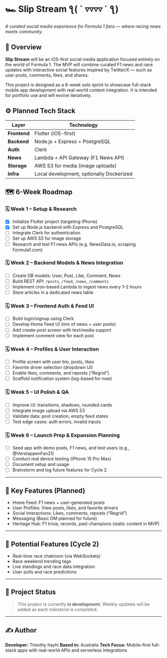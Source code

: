 # 🏎️ Slip Stream ƪ( ` ▿▿▿▿ ´ ƪ)

*A curated social media experience for Formula 1 fans — where racing news meets community.*



## 📌 Overview

**Slip Stream** will be an iOS-first social media application focused entirely on the world of Formula 1. The MVP will combine curated F1 news and race updates with interactive social features inspired by Twitter/X — such as user posts, comments, likes, and shares.

This project is designed as a 6-week solo sprint to showcase full-stack mobile app development with real-world content integration. It is intended for portfolio use and will evolve iteratively.



## ⚙️ Planned Tech Stack

| Layer        | Technology                               |
| ------------ | ---------------------------------------- |
| **Frontend** | Flutter (iOS-first)                      |
| **Backend**  | Node.js + Express + PostgreSQL           |
| **Auth**     | Clerk                                    |
| **News**     | Lambda + API Gateway (F1 News API)       |
| **Storage**  | AWS S3 for media (image uploads)         |
| **Infra**    | Local development, optionally Dockerized |



## 🗺️ 6-Week Roadmap

### 🗓️ Week 1 – Setup & Research

* [x] Initialize Flutter project (targeting iPhone)
* [x] Set up Node.js backend with Express and PostgreSQL
* [ ] Integrate Clerk for authentication
* [ ] Set up AWS S3 for image storage
* [ ] Research and test F1 news APIs (e.g. NewsData.io, scraping Formula1.com)

### 🗓️ Week 2 – Backend Models & News Integration

* [ ] Create DB models: User, Post, Like, Comment, News
* [ ] Build REST API: `/posts`, `/feed`, `/news`, `/comments`
* [ ] Implement cron-based Lambda to ingest news every 1–2 hours
* [ ] Store articles in a dedicated news table

### 🗓️ Week 3 – Frontend Auth & Feed UI

* [ ] Build login/signup using Clerk
* [ ] Develop Home Feed UI (mix of news + user posts)
* [ ] Add create-post screen with text/media support
* [ ] Implement comment view for each post

### 🗓️ Week 4 – Profiles & User Interaction

* [ ] Profile screen with user bio, posts, likes
* [ ] Favorite driver selection (dropdown UI)
* [ ] Enable likes, comments, and reposts (“Regrid”)
* [ ] Scaffold notification system (log-based for now)

### 🗓️ Week 5 – UI Polish & QA

* [ ] Improve UI: transitions, shadows, rounded cards
* [ ] Integrate image upload via AWS S3
* [ ] Validate data: post creation, empty feed states
* [ ] Test edge cases: auth errors, invalid inputs

### 🗓️ Week 6 – Launch Prep & Expansion Planning

* [ ] Seed app with demo posts, F1 news, and test users (e.g., @VerstappenFan21)
* [ ] Conduct real device testing (iPhone 15 Pro Max)
* [ ] Document setup and usage
* [ ] Brainstorm and log future features for Cycle 2

---

## 🔁 Key Features (Planned)

* Home Feed: F1 news + user-generated posts
* User Profiles: View posts, likes, and favorite drivers
* Social Interactions: Likes, comments, reposts (“Regrid”)
* Messaging (Basic DM planned for future)
* Heritage Hub: F1 trivia, records, past champions (static content in MVP)

---

## 🌱 Potential Features (Cycle 2)

* Real-time race chatroom (via WebSockets)
* Race weekend trending tags
* Live standings and race data integration
* User polls and race predictions

---

## 📂 Project Status

> This project is currently **in development**. Weekly updates will be added as each milestone is completed.

---

## ✍️ Author

**Developer:** Timothy Itayhi
**Based in:** Australia 
**Tech Focus:** Mobile-first full-stack apps with real-world APIs and serverless integrations


